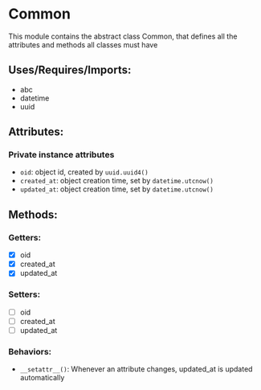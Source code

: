 # Common
This module contains the abstract class Common, that defines all the attributes and methods all classes must have

## Uses/Requires/Imports:
- abc
- datetime
- uuid

## Attributes:
### Private instance attributes
- ``oid``: object id, created by ``uuid.uuid4()``
- ``created_at``: object creation time, set by ``datetime.utcnow()``
- ``updated_at``: object creation time, set by ``datetime.utcnow()``

## Methods:
### Getters:
- [X] oid
- [X] created_at
- [X] updated_at
### Setters:
- [ ] oid
- [ ] created_at
- [ ] updated_at
### Behaviors:
- ``__setattr__()``: Whenever an attribute changes, updated_at is updated automatically
